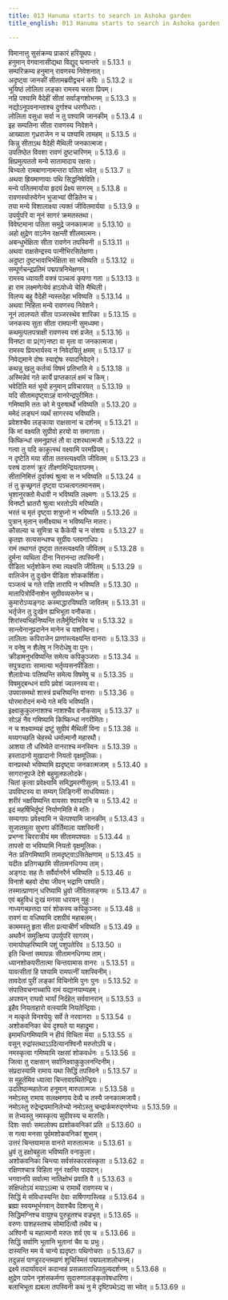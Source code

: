 ```yaml
---
title: 013 Hanuma starts to search in Ashoka garden
title_english: 013 Hanuma starts to search in Ashoka garden

---
```

<div class="audioEmbed"  caption="श्रीराम-हरिसीताराममूर्ति-घनपाठिभ्यां वचनम्" src="https://archive.org/download/Ramayana-recitation-Sriram-harisItArAmamUrti-Ghanapaati-v2/Kanda_5/Kanda_5_SK-013-Hanuma_starts_to_search_in_Ashoka_garden.mp3"></div>

  
विमानात्तु सुसंक्रम्य प्राकारं हरियूथपः।  
हनुमान् वेगवानासीद्यथा विद्युद् घनान्तरे ॥ 5.13.1 ॥   
सम्परिक्रम्य हनुमान् रावणस्य निवेशनात्।  
अदृष्ट्वा जानकीं सीतामब्रवीद्वचनं कपिः ॥ 5.13.2 ॥   
भूयिष्ठं लोलिता लङ्का रामस्य चरता प्रियम्।  
नहि पश्यामि वैदेहीं सीतां सर्वाङ्गशोभनम् ॥ 5.13.3 ॥   
नद्योऽनूपवनान्ताश्च दुर्गाश्च धरणीधराः।  
लोलिता वसुधा सर्वा न तु पश्यामि जानकीम् ॥ 5.13.4 ॥   
इह सम्पतिना सीता रावणस्य निवेशने।  
आख्याता गृध्रराजेन न च पश्यामि तामहम् ॥ 5.13.5 ॥   
किन्नु सीताऽथ वैदेही मैथिली जनकात्मजा।  
उपतिष्ठेत विवशा रावणं दुष्टचारिणम् ॥ 5.13.6 ॥   
क्षिप्रमुत्पततो मन्ये सातामादाय रक्षसः।  
बिभ्यतो रामबाणानामन्तरा पतिता भवेत् ॥ 5.13.7 ॥   
अथवा ह्रियमाणायाः पथि सिद्धनिषेविति।  
मन्ये पतितमार्याया हृदयं प्रेक्ष्य सागरम् ॥ 5.13.8 ॥   
रावणस्योरुवेगेन भुजाभ्यां पीडितेन च।  
तया मन्ये विशालाक्ष्या त्यक्तं जीवितमार्यया ॥ 5.13.9 ॥   
उपर्युपरि वा नूनं सागरं क्रमतस्तथा।  
विवेष्टमाना पतिता समुद्रे जनकात्मजा ॥ 5.13.10 ॥   
अहो क्षुद्रेण वाऽनेन रक्षन्ती शीलमात्मनः।  
अबन्धुर्भक्षिता सीता रावणेन तपस्विनी ॥ 5.13.11 ॥   
अथवा राक्षसेन्द्रस्य पत्नीभिरसितेक्षणा।  
अदुष्टा दुष्टभावाभिर्भक्षिता सा भविष्यति ॥ 5.13.12 ॥   
सम्पूर्णचन्द्रप्रतिमं पद्मपत्रनिभेक्षणम्।  
रामस्य ध्यायती वक्त्रं पञ्चत्वं कृपणा गता ॥ 5.13.13 ॥   
हा राम लक्ष्मणेत्येवं हाऽयोध्ये चेति मैथिली।  
विलप्य बहु वैदेही न्यस्तदेहा भविष्यति ॥ 5.13.14 ॥   
अथवा निहिता मन्ये रावणस्य निवेशने।  
नूनं लालप्यते सीता पञ्जरस्थेव शारिका ॥ 5.13.15 ॥   
जनकस्य सुता सीता रामपत्नी सुमध्यमा।  
कथमुत्पलपत्राक्षी रावणस्य वशं व्रजेत् ॥ 5.13.16 ॥   
विनष्टा वा प्र(ण)नष्टा वा मृता वा जनकात्मजा।  
रामस्य प्रियभार्यस्य न निवेदयितुं क्षमम् ॥ 5.13.17 ॥   
निवेद्यमाने दोषः स्याद्दोषः स्यादनिवेदने।  
कथन्नु खलु कर्तव्यं विषमं प्रतिभाति मे ॥ 5.13.18 ॥   
अस्मिन्नेवं गते कार्ये प्राप्तकालं क्षमं च किम्।  
भवेदिति मतं भूयो हनुमान् प्रविचारयत् ॥ 5.13.19 ॥   
यदि सीतामदृष्ट्वाऽहं वानरेन्द्रपुरीमितः।  
गमिष्यामि ततः को मे पुरुषार्थो भविष्यति ॥ 5.13.20 ॥   
ममेदं लङ्घनं व्यर्थं सागरस्य भविष्यति।  
प्रवेशश्चैव लङ्काया राक्षसानां च दर्शनम् ॥ 5.13.21 ॥   
किं मां वक्ष्यति सुग्रीवो हरयो वा समागताः।  
किष्किन्धां समनुप्राप्तं तौ वा दशरथात्मजौ ॥ 5.13.22 ॥   
गत्वा तु यदि काकुत्स्थं वक्ष्यामि परमप्रियम्।  
न दृष्टेति मया सीता ततस्त्यक्ष्यति जीवितम् ॥ 5.13.23 ॥   
परुषं दारुणं क्रूरं तीक्ष्णमिन्द्रियतापनम्।  
सीतानिमित्तं दुर्वाक्यं श्रुत्वा स न भविष्यति ॥ 5.13.24 ॥   
तं तु कृच्छ्रगतं दृष्ट्वा पञ्चत्वगतमानसम्।  
भृशानुरक्तो मेधावी न भविष्यति लक्ष्मणः ॥ 5.13.25 ॥   
विनष्टौ भ्रातरौ श्रुत्वा भरतोऽपि मरिष्यति।  
भरतं च मृतं दृष्ट्वा शत्रुघ्नो न भविष्यति ॥ 5.13.26 ॥   
पुत्रान् मृतान् समीक्ष्याथ न भविष्यन्ति मातरः।  
कौसल्या च सुमित्रा च कैकेयी च न संशयः ॥ 5.13.27 ॥   
कृतज्ञः सत्यसन्धश्च सुग्रीवः प्लवगाधिपः।  
रामं तथागतं दृष्ट्वा ततस्त्यक्ष्यति जीवितम् ॥ 5.13.28 ॥   
दुर्मना व्यथिता दीना निरानन्दा तपस्विनी।  
पीडिता भर्तृशोकेन रुमा त्यक्ष्यति जीवितम् ॥ 5.13.29 ॥   
वालिजेन तु दुःखेन पीडिता शोककर्शिता।  
पञ्जत्वं च गते राज्ञि तारापि न भविष्यति ॥ 5.13.30 ॥   
मातापित्रोर्विनाशेन सुग्रीवव्यसनेन च।  
कुमारोऽप्यङ्गदः कस्माद्धारयिष्यति जावितम् ॥ 5.13.31 ॥   
भर्तृजेन तु दुःखेन ह्यभिभूता वनौकसः।  
शिरांस्यभिहनिष्यन्ति तलैर्मुष्टिभिरेव च ॥ 5.13.32 ॥   
सान्त्वेनानुप्रदानेन मानेन च यशस्विना।  
लालिताः कपिराजेन प्राणांस्त्यक्ष्यन्ति वानराः ॥ 5.13.33 ॥   
न वनेषु न शैलेषु न निरोधेषु वा पुनः।  
क्रीडामनुभविष्यन्ति समेत्य कपिकुञ्जराः ॥ 5.13.34 ॥   
सपुत्रदाराः सामात्या भर्तृव्यसनपीडिताः।  
शैलाग्रेभ्यः पतिष्यन्ति समेत्य विषमेषु च ॥ 5.13.35 ॥   
विषमुद्बन्धनं वापि प्रवेशं ज्वलनस्य वा।  
उपवासमथो शास्त्रं प्रचरिष्यन्ति वानराः ॥ 5.13.36 ॥   
घोरमारोदनं मन्ये गते मयि भविष्यति।  
इक्ष्वाकुकुलनाशश्च नाशश्चैव वनौकसाम् ॥ 5.13.37 ॥   
सोऽहं नैव गमिष्यामि किष्किन्धां नगरीमितः।  
न च शक्ष्याम्यहं द्रष्टुं सुग्रीवं मैथिलीं विना ॥ 5.13.38 ॥   
मय्यगच्छति चेहस्थे धर्मात्मानौ महारथौ।  
आशया तौ धरिष्येते वानराश्च मनस्विनः ॥ 5.13.39 ॥   
हस्तादानो मुखादानो नियतो वृक्षमूलिकः।  
वानप्रस्थो भविष्यामि ह्यदृष्ट्वा जनकात्मजाम् ॥ 5.13.40 ॥   
सागरानूपजे देशे बहुमूलफलोदके।  
चितां कृत्वा प्रवेक्ष्यामि समिद्धमरणीसुतम् ॥ 5.13.41 ॥   
उपविष्टस्य वा सम्यग् लिङ्गिनीं साधयिष्यतः।  
शरीरं भक्षयिष्यन्ति वायसाः श्वापदानि च ॥ 5.13.42 ॥   
इदं महर्षिभिर्दृष्टं निर्याणमिति मे मतिः।  
सम्यगापः प्रवेक्ष्यामि न चेत्पश्यामि जानकीम् ॥ 5.13.43 ॥   
सुजातमूला सुभगा कीर्तिमाला यशस्विनी।  
प्रभग्ना चिररात्रीयं मम सीतामपश्यतः ॥ 5.13.44 ॥   
तापसो वा भविष्यामि नियतो वृक्षमूलिकः।  
नेतः प्रतिगमिष्यामि तामदृष्ट्वाऽसितेक्षणाम् ॥ 5.13.45 ॥   
यदीतः प्रतिगच्छामि सीतामनधिगम्य ताम्।  
अङ्गदः सह तैः सर्वैर्वानरैर्न भविष्यति ॥ 5.13.46 ॥   
विनाशे बहवो दोषा जीवन् भद्राणि पश्यति।  
तस्मात्प्राणान् धरिष्यामि ध्रुवो जीवितसङ्गमः ॥ 5.13.47 ॥   
एवं बहुविधं दुःखं मनसा धारयन् मुहुः।  
नाध्यगच्छत्तदा पारं शोकस्य कपिकुञ्जरः ॥ 5.13.48 ॥   
रावणं वा वधिष्यामि दशग्रीवं महाबलम्।  
काममस्तु हृता सीता प्रत्याचीर्णं भविष्यति ॥ 5.13.49 ॥   
अथवैनं समुत्क्षिप्य उपर्युपरि सागरम्।  
रामायोपहरिष्यामि पशुं पशुपतेरिव ॥ 5.13.50 ॥   
इति चिन्तां समापन्नः सीतामनधिगम्य ताम्।  
ध्यानशोकपरीतात्मा चिन्तयामास वानरः ॥ 5.13.51 ॥   
यावत्सीतां हि पश्यामि रामपत्नीं यशस्विनीम्।  
तावदेतां पुरीं लङ्कां विचिनोमि पुनः पुनः ॥ 5.13.52 ॥   
संपातिवचनाच्चापि रामं यद्यानयाम्यहम्।  
अपश्यन् राघवो भार्यां निर्दहेत् सर्ववानरान् ॥ 5.13.53 ॥   
इहैव नियताहारो वत्स्यामि नियतेन्द्रियाः।  
न मत्कृते विनश्येयुः सर्वे ते नरवानराः ॥ 5.13.54 ॥   
अशोकवनिका चेयं दृश्यते या महाद्रुमा।  
इमामधिगमिष्यामि न हीयं विचिता मया ॥ 5.13.55 ॥   
वसून् रुद्रांस्तथाऽऽदित्यानश्विनौ मरुतोऽपि च।  
नमस्कृत्वा गमिष्यामि रक्षसां शोकवर्धनः ॥ 5.13.56 ॥   
जित्वा तु राक्षसान् सर्वानिक्ष्वाकुकुलनन्दिनीम्।  
संप्रदास्यामि रामाय यथा सिद्धिं तपस्विने ॥ 5.13.57 ॥   
स मुहूर्तमिव ध्यात्वा चिन्तावग्रथितेन्द्रियः।  
उदतिष्ठन्महातेजा हनूमान् मारुतात्मजः ॥ 5.13.58 ॥   
नमोऽस्तु रामाय सलक्ष्मणाय देव्यै च तस्यै जनकात्मजायै।  
नमोऽस्तु रुद्रेन्द्रयमानिलेभ्यो नमोऽस्तु चन्द्रार्कमरुद्गणेभ्यः ॥ 5.13.59 ॥   
स तेभ्यस्तु नमस्कृत्य सुग्रीवस्य च मारुतिः।  
दिशः सर्वाः समालोक्य ह्यशोकवनिकां प्रति ॥ 5.13.60 ॥   
स गत्वा मनसा पूर्वमशोकवनिकां शूभाम्।  
उत्तरं चिन्तयामास वानरो मारुतात्मजः ॥ 5.13.61 ॥   
ध्रुवं तु हक्षोबहुला भविष्यति वनाकुला।  
अशोकवनिका चिन्त्या सर्वसंस्कारसंस्कृता ॥ 5.13.62 ॥   
रक्षिणश्चात्र विहिता नूनं रक्षन्ति पादपान्।  
भगवानपि सर्वात्मा नातिक्षोभं प्रवाति वै ॥ 5.13.63 ॥   
संक्षिप्तोऽयं मयाऽऽत्मा च रामार्थे रावणस्य च।  
सिद्धिं मे संविधास्यन्ति देवाः सर्षिगणास्त्विह ॥ 5.13.64 ॥   
ब्रह्मा स्वयम्भूर्भगवान् देवाश्चैव दिशन्तु मे।  
सिद्धिमग्निश्च वायुश्च पुरुहूतश्च वज्रभृत् ॥ 5.13.65 ॥   
वरुणः पाशहस्तश्च सोमादित्यौ तथैव च।  
अश्विनौ च महात्मानौ मरुतः शर्व एव च ॥ 5.13.66 ॥   
सिद्धिं सर्वाणि भूतानि भूतानां चैव यः प्रभुः।  
दास्यन्ति मम ये चान्ये ह्यदृष्टाः पथिगोचराः ॥ 5.13.67 ॥   
तदुन्नसं पाण्डुरदन्तमव्रणं शुचिस्मितं पद्मपलाशलोचनम्।  
द्रक्ष्ये तदार्यावदनं कदान्वहं प्रसन्नताराधिपतुल्यदर्शनम् ॥ 5.13.68 ॥   
क्षुद्रेण पापेन नृशंसकर्मणा सुदारुणालङ्कृतवेषधारिणा।  
बलाभिभूता ह्यबला तपस्विनी कथं नु मे दृष्टिपथेऽद्य सा भवेत् ॥ 5.13.69 ॥   